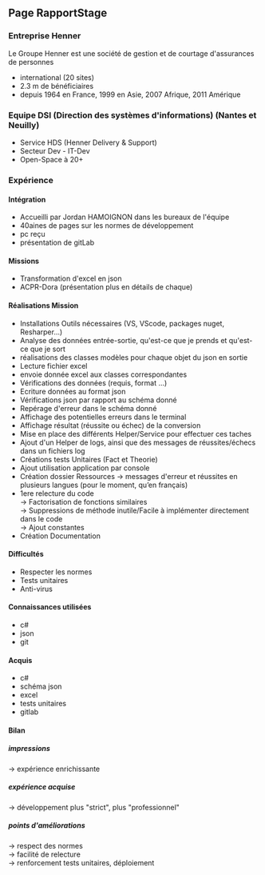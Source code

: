 ## Page RapportStage
### Entreprise Henner
Le Groupe Henner est une société de gestion et de courtage d'assurances de personnes 
- international (20 sites)
- 2.3 m de bénéficiaires
- depuis 1964 en France, 1999 en Asie, 2007 Afrique, 2011 Amérique

### Equipe DSI (Direction des systèmes d'informations) (Nantes et Neuilly)
- Service HDS (Henner Delivery & Support)
- Secteur Dev - IT-Dev
- Open-Space à 20+

### Expérience
#### Intégration
- Accueilli par Jordan HAMOIGNON dans les bureaux de l'équipe
- 40aines de pages sur les normes de développement
- pc reçu
- présentation de gitLab
#### Missions
- Transformation d'excel en json
- ACPR-Dora (présentation plus en détails de chaque)
#### Réalisations Mission
- Installations Outils nécessaires (VS, VScode, packages nuget, Resharper...)
- Analyse des données entrée-sortie, qu'est-ce que je prends et qu'est-ce que je sort
- réalisations des classes modèles pour chaque objet du json en sortie
- Lecture fichier excel
- envoie donnée excel aux classes correspondantes
- Vérifications des données (requis, format ...)
- Ecriture données au format json
- Vérifications json par rapport au schéma donné
- Repérage d'erreur dans le schéma donné
- Affichage des potentielles erreurs dans le terminal
- Affichage résultat (réussite ou échec) de la conversion
- Mise en place des différents Helper/Service pour effectuer ces taches
- Ajout d'un Helper de logs, ainsi que des messages de réussites/échecs dans un fichiers log
- Créations tests Unitaires (Fact et Theorie)
- Ajout utilisation application par console
- Création dossier Ressources -> messages d'erreur et réussites en plusieurs langues (pour le moment, qu’en français)
- 1ere relecture du code\
-> Factorisation de fonctions similaires\
-> Suppressions de méthode inutile/Facile à implémenter directement dans le code\
-> Ajout constantes
- Création Documentation
#### Difficultés
- Respecter les normes
- Tests unitaires
- Anti-virus

#### Connaissances utilisées
- c# 
- json
- git

#### Acquis
- c#
- schéma json
- excel
- tests unitaires
- gitlab

#### Bilan
##### impressions
-> expérience enrichissante
##### expérience acquise
-> développement plus "strict", plus "professionnel"
##### points d'améliorations
-> respect des normes\
-> facilité de relecture\
-> renforcement tests unitaires, déploiement 



















